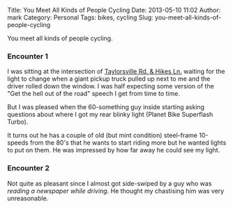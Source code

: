 Title: You Meet All Kinds of People Cycling
Date: 2013-05-10 11:02
Author: mark
Category: Personal
Tags: bikes, cycling
Slug:  you-meet-all-kinds-of-people-cycling

You meet all kinds of people cycling.

### Encounter 1

I was sitting at the intersection of [Taylorsville Rd. & Hikes Ln.](https://goo.gl/maps/PdRgC) waiting for the light to change when a giant pickup truck pulled up next to me and the driver rolled down the window. I was half expecting some version of the "Get the hell out of the road" speech I get from time to time.

But I was pleased when the 60-something guy inside starting asking questions about where I got my rear blinky light (Planet Bike Superflash Turbo).

It turns out he has a couple of old (but mint condition) steel-frame 10-speeds from the 80's that he wants to start riding more but he wanted lights to put on them. He was impressed by how far away he could see my light.

### Encounter 2

Not quite as pleasant since I almost got side-swiped by a guy who was _reading a newspaper while driving_. He thought my chastising him was very unreasonable.
